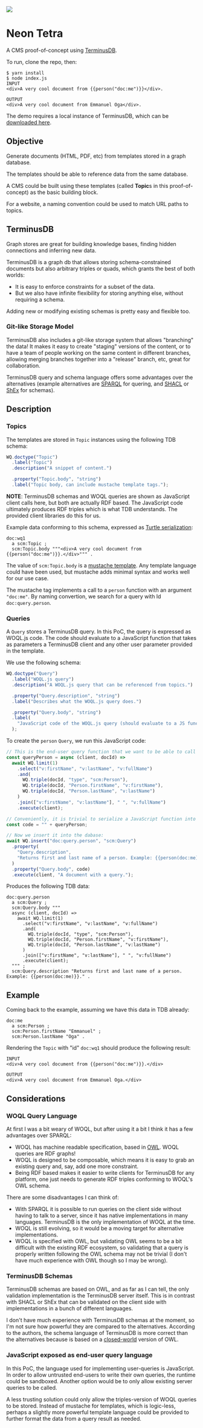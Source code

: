 <a href="https://en.wikipedia.org/wiki/Neon_tetra#/media/File:Neonsalmler_Paracheirodon_innesi.jpg">
  <img src="https://raw.githubusercontent.com/EmmanuelOga/NeonTetra/main/neon.jpg" />
</a>

# Neon Tetra

A CMS proof-of-concept using [TerminusDB](https://terminusdb.com/).

To run, clone the repo, then:

```
$ yarn install
$ node index.js
INPUT
<div>A very cool document from {{person("doc:me")}}</div>.

OUTPUT
<div>A very cool document from Emmanuel Oga</div>.
```
The demo requires a local instance of TerminusDB, which can be [downloaded here](https://terminusdb.com/hub/download).

## Objective

Generate documents (HTML, PDF, etc) from templates stored in a graph database.

The templates should be able to reference data from the same database.

A CMS could be built using these templates (called **Topic**s in this proof-of-concept) as the basic building block.

For a website, a naming convention could be used to match URL paths to topics.

## TerminusDB

Graph stores are great for building knowledge bases, finding hidden connections and inferring new data.

TerminusDB is a graph db that allows storing schema-constrained documents but also arbitrary triples or quads, which grants the best of both worlds:

- It is easy to enforce constraints for a subset of the data.
- But we also have infinite flexibility for storing anything else, without requiring a schema.

Adding new or modifying existing schemas is pretty easy and flexible too.

### Git-like Storage Model

TerminusDB also includes a git-like storage system that allows "branching" the data! It makes it easy to create "staging" versions of the content, or to have a team of people working on the same content in different branches, allowing merging branches together into a "release" branch, etc, great for collaboration.

TerminusDB query and schema language offers some advantages over the alternatives (example alternatives are [SPARQL](https://www.w3.org/TR/sparql11-overview/) for quering, and [SHACL](https://www.w3.org/TR/shacl/) or [ShEx](https://shex.io/shex-semantics/index.html) for schemas).

## Description

### Topics

The templates are stored in `Topic` instances using the following TDB schema:

```js
WQ.doctype("Topic")
  .label("Topic")
  .description("A snippet of content.")

  .property("Topic.body", "string")
  .label("Topic body, can include mustache template tags.");
```

**NOTE**: TerminusDB schemas and WOQL queries are shown as JavaScript client calls here, but both are actually RDF based. The JavaScript code ultimately produces RDF triples which is what TDB understands. The provided client libraries do this for us.

Example data conforming to this schema, expressed as [Turtle serialization](https://www.w3.org/TR/turtle/):

```turtle
doc:wq1
  a scm:Topic ;
  scm:Topic.body """<div>A very cool document from {{person("doc:me")}}.</div>""" .
```

The value of `scm:Topic.body` is a [mustache template](https://mustache.github.io/). Any template language could have been used, but mustache adds minimal syntax and works well for our use case.

The mustache tag implements a call to a `person` function with an argument `"doc:me"`. By naming convertion, we search for a query with Id `doc:query.person`.

### Queries

A `Query` stores a TerminusDB query. In this PoC, the query is expressed as WOQL.js code. The code should evaluate to a JavaScript function that takes as parameters a TerminusDB client and any other user parameter provided in the template.

We use the following schema:

```js
WQ.doctype("Query")
  .label("WOQL.js query")
  .description("A WOQL.js query that can be referenced from topics.")

  .property("Query.description", "string")
  .label("Describes what the WOQL.js query does.")

  .property("Query.body", "string")
  .label(
    "JavaScript code of the WOQL.js query (should evaluate to a JS function)"
  );
```

To create the `person` `Query`, we run this JavaScript code:

```js
// This is the end-user query function that we want to be able to call from the mustache template.
const queryPerson = async (client, docId) =>
  await WQ.limit(1)
    .select("v:firstName", "v:lastName", "v:fullName")
    .and(
      WQ.triple(docId, "type", "scm:Person"),
      WQ.triple(docId, "Person.firstName", "v:firstName"),
      WQ.triple(docId, "Person.lastName", "v:lastName")
    )
    .join(["v:firstName", "v:lastName"], " ", "v:fullName")
    .execute(client);

// Conveniently, it is trivial to serialize a JavaScript function into its source code:
const code = "" + queryPerson;

// Now we insert it into the dabase:
await WQ.insert("doc:query.person", "scm:Query")
  .property(
    "Query.description",
    "Returns first and last name of a person. Example: {{person(doc:me)}}."
  )
  .property("Query.body", code)
  .execute(client, "A document with a query.");
```

Produces the following TDB data:

```turtle
doc:query.person
  a scm:Query ;
  scm:Query.body """
  async (client, docId) =>
    await WQ.limit(1)
      .select("v:firstName", "v:lastName", "v:fullName")
      .and(
        WQ.triple(docId, "type", "scm:Person"),
        WQ.triple(docId, "Person.firstName", "v:firstName"),
        WQ.triple(docId, "Person.lastName", "v:lastName")
      )
      .join(["v:firstName", "v:lastName"], " ", "v:fullName")
      .execute(client);
  """ ;
  scm:Query.description "Returns first and last name of a person. Example: {{person(doc:me)}}." .
```
## Example

Coming back to the example, assuming we have this data in TDB already:

```turtle
doc:me
  a scm:Person ;
  scm:Person.firstName "Emmanuel" ;
  scm:Person.lastName "Oga" .
```

Rendering the `Topic` with "id" `doc:wq1` should produce the following result:

```
INPUT
<div>A very cool document from {{person("doc:me")}}.</div>

OUTPUT
<div>A very cool document from Emmanuel Oga.</div>
```
## Considerations

### WOQL Query Language

At first I was a bit weary of WOQL, but after using it a bit I think it has a few advantages over SPARQL:

- WOQL has machine readable specification, based in [OWL](https://www.w3.org/TR/owl2-syntax/). WOQL queries are RDF graphs!
- WOQL is designed to be composable, which means it is easy to grab an existing query and, say, add one more constraint.
- Being RDF based makes it easier to write clients for TerminusDB for any platform, one just needs to generate RDF triples conforming to WOQL's OWL schema.

There are some disadvantages I can think of:

- With SPARQL it is possible to run queries on the client side without having to talk to a server, since it has native implementations in many languages. TerminusDB is the only implementation of WOQL at the time.
- WOQL is still evolving, so it would be a moving target for alternative implementations.
- WOQL is specified with OWL, but validating OWL seems to be a bit difficult with the existing RDF ecosystem, so validating that a query is properly written following the OWL schema may not be trivial (I don't have much experience with OWL though so I may be wrong).

### TerminusDB Schemas

TerminusDB schemas are based on OWL, and as far as I can tell, the only validation implementation is the TerminusDB server itself. This is in contrast with SHACL or ShEx that can be validated on the client side with implementations in a bunch of different languages.

I don't have much experience with TerminusDB schemas at the moment, so I'm not sure how powerful they are compared to the alternatives. According to the authors, the schema language of TerminusDB is more correct than the alternatives because is based on a [closed-world](https://en.wikipedia.org/wiki/Closed-world_assumption) version of OWL.

### JavaScript exposed as end-user query language

In this PoC, the language used for implementing user-queries is JavaScript. In order to allow untrusted end-users to write their own queries, the runtime could be sandboxed. Another option would be to only allow existing server queries to be called.

A less trusting solution could only allow the triples-version of WOQL queries to be stored. Instead of mustache for templates, which is logic-less, perhaps a slightly more powerful template language could be provided to further format the data from a query result as needed.